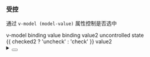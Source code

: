 ### 受控

通过 `v-model (model-value)` 属性控制是否选中

<div class="cell-demo vp-raw">
  <yc-space size="large">
    <yc-checkbox v-model="checked1">v-model</yc-checkbox>
    <yc-checkbox :model-value="true">binding value</yc-checkbox>
    <yc-checkbox :model-value="checked2">binding value2</yc-checkbox>
    <yc-checkbox :default-checked="true">uncontrolled state</yc-checkbox>
  </yc-space>
  <div :style="{ marginTop: '20px' }">
    <yc-button
      type="primary"
      @click="handleSetCheck">
      {{ checked2 ? 'uncheck' : 'check' }} value2
    </yc-button>
  </div>
</div>

<script setup>
import { ref } from 'vue';
const checked1 = ref(false);
const checked2 = ref(false);
const handleSetCheck = () => {
  checked2.value = !checked2.value;
};
</script>

<details>
<summary>
 <button class="code-btn"  >
    <icon-code />
 </button>
</summary>

```vue
<template>
  <yc-space size="large">
    <yc-checkbox v-model="checked1">v-model</yc-checkbox>
    <yc-checkbox :model-value="true">binding value</yc-checkbox>
    <yc-checkbox :model-value="checked2">binding value2</yc-checkbox>
    <yc-checkbox :default-checked="true">uncontrolled state</yc-checkbox>
  </yc-space>
  <div :style="{ marginTop: '20px' }">
    <yc-button
      type="primary"
      @click="handleSetCheck">
      {{ checked2 ? 'uncheck' : 'check' }} value2
    </yc-button>
  </div>
</template>

<script setup>
import { ref } from 'vue';
const checked1 = ref(false);
const checked2 = ref(false);
const handleSetCheck = () => {
  checked2.value = !checked2.value;
};
</script>
```

</details>
